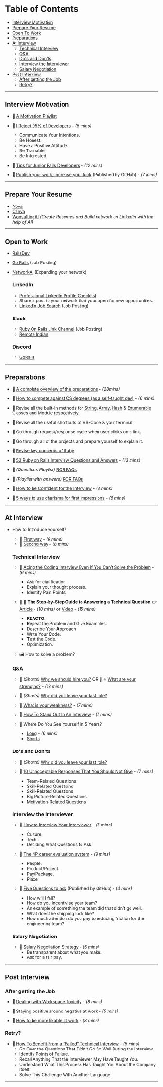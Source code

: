 # Table of Contents

- [Interview Motivation](#interview-motivation)
- [Prepare Your Resume](#prepare-your-resume)
- [Open To Work](#open-to-work)
- [Preparations](#preparations)
- [At Interview](#at-interview)
  - [Technical Interview](#technical-interview)
  - [Q&A](#qa)
  - [Do's and Don'ts](#dos-and-donts)
  - [Interview the Interviewer](#interview-the-interviewer)
  - [Salary Negotiation](#salary-negotiation)
- [Post Interview](#post-interview)
  - [After getting the Job](#after-getting-the-job)
  - [Retry?](#retry)

---

## Interview Motivation

- 🎥 [A Motivation Playlist](https://youtube.com/playlist?list=PL0ANbWdKRcgqBojON5gOp2JnWs4Hk7stw)

- 📃 [I Reject 95% of Developers](https://betterprogramming.pub/i-reject-95-of-developers-in-an-interview-heres-how-to-become-one-of-the-top-5-aebf70ac427f) - _(5 mins)_

  - Communicate Your Intentions.
  - Be Honest.
  - Have a Positive Attitude.
  - Be Trainable
  - Be Interested

- 🎥 [Tips for Junior Rails Developers](https://youtu.be/Q1yCuQZu7-0) - _(12 mins)_

- 📃 [Publish your work, increase your luck](https://github.com/readme/guides/publishing-your-work) (Published by GitHub) - _(7 mins)_

---

## Prepare Your Resume

- [Nova](https://novoresume.com/editor)
- [Canva](https://www.canva.com/)
- [WonsultingAI](https://app.wonsulting.ai/) _(Create Resumes and Build network on Linkedin with the help of AI)_

---

## Open to Work

- [RailsDev](https://railsdevs.com/)
- [Go Rails](https://jobs.gorails.com/) (Job Posting)
- [NetworkAI](https://app.wonsulting.ai/networking-tool) (Expanding your network)

  ### LinkedIn

  - [Professional LinkedIn Profile Checklist](https://docs.google.com/document/d/e/2PACX-1vRsryXtKM4HTYOujmTsGbU7JT0PSWcVq9xAQlXQEg00rLQMWplLQlxf3PYDIO0YycGduLpClN3f_RN-/pub)
  - Share a post to your network that your open for new opportunities.
  - [LinkedIn Job Search](https://www.linkedin.com/jobs/) (Job Posting)

  ### Slack

  - [Ruby On Rails Link Channel](rubyonrails-link.slack.com) (Job Posting)
  - [Remote Indian](https://remoteindian.slack.com/)

  ### Discord

  - [GoRails](https://discord.com/invite/gorails)

---

## Preparations

- 🎥 [A complete overview of the preparations](https://youtu.be/nZNfSQKC-Yk) - _(28mins)_

- 🎥 [How to compete against CS degrees (as a self-taught dev)](https://youtu.be/xsL-5MhQWBk) - _(6 mins)_

- 🔖 Revise all the built-in methods for [String](https://ruby-doc.org/3.1.2/String.html), [Array](https://ruby-doc.org/3.1.2/Array.html), [Hash](https://ruby-doc.org/3.1.2/Hash.html) & [Enumerable](https://ruby-doc.org/3.1.2/Enumerable.html) Classes and Module respectively.

- 🔘 Revise all the useful shortcuts of VS-Code & your terminal.

- 🔘 Go through request/response cycle when user clicks on a link.

- 🔘 Go through all of the projects and prepare yourself to explain it.

- 📃 [Revise key concepts of Ruby](https://dev.to/rubycademy/your-journey-as-a-mid-level-ruby-on-rails-developer-49if)

- 📃 [53 Ruby on Rails Interview Questions and Answers](https://medium.com/ruby-daily/53-ruby-on-rails-interview-questions-and-answers-eb99eed1aeb7) - _(13 mins)_

- 🎥 _(Questions Playlist)_ [ROR FAQs](https://youtube.com/playlist?list=PL6SEI86zExmvCaLJMY9tFdP35NzCs2QdK)

- 🎥 _(Playlist with answers)_ [ROR FAQs](https://youtube.com/playlist?list=PL6SEI86zExmtPEhIPXhqLAScDURdT5z19)

- 🎥 [How to be Confident for the Interview](https://youtu.be/NA5_WyR6xYM) - _(8 mins)_

- 🎥 [5 ways to use charisma for first impressions](https://youtu.be/hUqhZtij7fQ?t=181) - _(6 mins)_

---

## At Interview

- How to Introduce yourself?

  - 🎥 [FIrst way](https://youtu.be/N1Ak5RSAFww) - _(6 mins)_
  - 🎥 [Second way](https://youtu.be/TiVq6ADO7XU) - _(8 mins)_

  ### Technical Interview

  - 📃 [Acing the Coding Interview Even If You Can’t Solve the Problem](https://betterprogramming.pub/acing-the-coding-interview-even-if-you-cant-solve-the-problem-91a950947226) - _(6 mins)_

    - Ask for clarification.
    - Explain your thought process.
    - Identify Pain Points.

  - 📃 🎥 **The Step-by-Step Guide to Answering a Technical Question** 👉 [Article](https://betterprogramming.pub/the-step-by-step-guide-to-answering-a-technical-question-in-a-coding-interview-37928490d4e2) - _(10 mins)_ or [Video](https://youtu.be/DIR_rxusO8Q) - _(15 mins)_

    - **REACTO**.
    - **R**epeat the Problem and Give **E**xamples.
    - Describe Your **A**pproach
    - Write Your **C**ode.
    - **T**est the Code.
    - Optimization.

  - 🖼️ [How to solve a problem?](https://photos.app.goo.gl/4NUBcGd9x9khsRkU6)

  ### Q&A

  - 🎥 _(Shorts)_ [Why we should hire you?](https://youtube.com/shorts/t2Y1TVBL3JU?feature=share)
    OR
    🎥 ⭐ [What are your strengths?](https://youtu.be/E5Gt2W9zKJE) - _(13 mins)_

  - 🎥 _(Shorts)_ [Why did you leave your last role?](https://youtu.be/Rz8I7RI2WWw)

  - 🎥 [What is your weakness?](https://youtu.be/crJiaNQ2dv8) - _(7 mins)_

  - 🎥 [How To Stand Out In An Interview](https://youtu.be/UXaLyy1twaE) - _(7 mins)_

  - 🎥 Where Do You See Yourself in 5 Years?
    - [Long](https://youtu.be/gGU3TunJqH0) - _(6 mins)_
    - [Shorts](https://youtube.com/shorts/BaBI10iP_Xo?feature=share)

  ### Do's and Don'ts

  - 🎥 _(Shorts)_ [Why did you leave your last role?](https://youtu.be/Rz8I7RI2WWw)

  - 📃 [10 Unacceptable Responses That You Should Not Give](https://betterprogramming.pub/10-unacceptable-responses-that-you-should-not-give-at-a-job-interview-b6f0d78c23e3) - _(7 mins)_
    - Team-Related Questions
    - Skill-Related Questions
    - Skill-Related Questions
    - Big Picture-Related Questions
    - Motivation-Related Questions

  ### Interview the Interviewer

  - 📃 [How to Interview Your Interviewer](https://betterprogramming.pub/software-engineer-interview-interview-your-interviewer-4964257b3c4) - _(6 mins)_

    - Culture.
    - Tech.
    - Deciding What Questions to Ask.

  - 📃 [The 4P career evaluation system](https://alexewerlof.medium.com/the-four-p-s-of-career-search-6380a61cc961) - _(9 mins)_

    - People.
    - Product/Project.
    - Pay/Package.
    - Place

  - 📃 [Five Questions to ask](https://github.com/readme/guides/technical-interviews) (Published by GitHub) - _(4 mins)_
    - How will I fail?
    - How do you incentivise your team?
    - An example of something the team did that didn’t go well.
    - What does the shipping look like?
    - How much attention do you pay to reducing friction for the engineering team?

  ### Salary Negotiation

  - 📃 [Salary Negotiation Strategy](https://alexewerlof.medium.com/my-salary-negotiation-strategy-4c67419ccbcd) - _(5 mins)_
    - Be transparent about what you make.
    - Ask for a fair pay.

---

## Post Interview

### After getting the Job

- 🎥 [Dealing with Workspace Toxicity](https://youtu.be/nwPTrXTT7J0) - _(8 mins)_

- 🎥 [Staying positive around negative at work](https://youtu.be/8yL_LaRnj7U) - _(5 mins)_

- 🎥 [How to be more likable at work](https://youtu.be/Kjd31FdTTEM) - _(8 mins)_

### Retry?

- 📃 [How To Benefit From a “Failed” Technical Interview](https://betterprogramming.pub/actionable-steps-after-coding-interview-2e904c0cc3af) - _(5 mins)_
  - Go Over the Questions That Didn’t Go So Well During the Interview.
  - Identify Points of Failure.
  - Recall Anything That the Interviewer May Have Taught You.
  - Understand What This Process Has Taught You About the Company Itself.
  - Solve This Challenge With Another Language.

---
